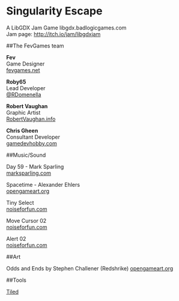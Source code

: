 # Singularity Escape

A LibGDX Jam Game
libgdx.badlogicgames.com  
Jam page: http://itch.io/jam/libgdxjam

##The FevGames team

**Fev**  
Game Designer  
[fevgames.net](http://fevgames.net)

**Roby65**  
Lead Developer  
[@RDomenella](https://twitter.com/RDomenella)

**Robert Vaughan**  
Graphic Artist  
[RobertVaughan.info](http://robertvaughan.info/)

**Chris Gheen**  
Consultant Developer  
[gamedevhobby.com](http://www.gamedevhobby.com/)

##Music/Sound

Day 59 - Mark Sparling  
[marksparling.com](http://marksparling.com/)

Spacetime - Alexander Ehlers  
[opengameart.org](http://opengameart.org/)

Tiny Select  
[noiseforfun.com](http://www.noiseforfun.com/)

Move Cursor 02  
[noiseforfun.com](http://www.noiseforfun.com/)

Alert 02  
[noiseforfun.com](http://www.noiseforfun.com/)

##Art

Odds and Ends by Stephen Challener (Redshrike)
[opengameart.org](http://opengameart.org/)

##Tools

[Tiled](http://www.mapeditor.org/)
